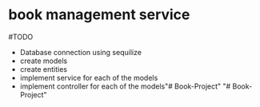 # book management service

#TODO
* Database connection using sequilize
* create models
* create entities
* implement service for each of the models
* implement controller for each of the models"# Book-Project" 
"# Book-Project" 
